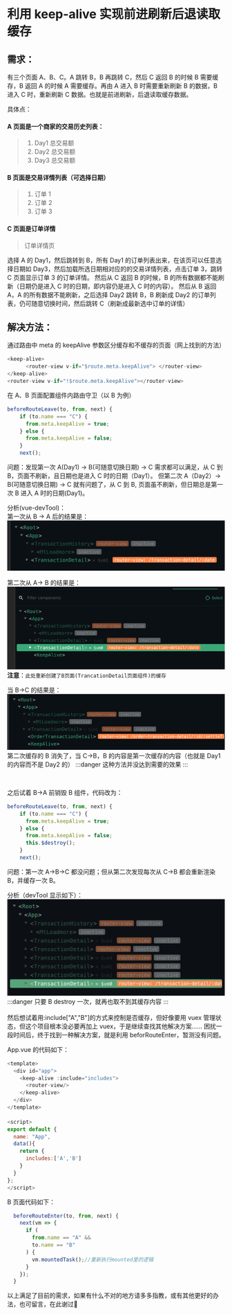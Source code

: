 # 利用 keep-alive 实现前进刷新后退读取缓存

## 需求：

有三个页面 A、B、C。A 跳转 B，B 再跳转 C，然后 C 返回 B 的时候 B 需要缓存，B 返回 A 的时候 A 需要缓存。再由 A 进入 B 时需要重新刷新 B 的数据，B 进入 C 时，重新刷新 C 数据。也就是前进刷新，后退读取缓存数据。

具体点：

#### A 页面是一个商家的交易历史列表：

> 1. Day1 总交易额
> 2. Day2 总交易额
> 3. Day3 总交易额

#### B 页面是交易详情列表（可选择日期）

> 1. 订单 1
> 2. 订单 2
> 3. 订单 3

#### C 页面是订单详情

> 订单详情页

选择 A 的 Day1，然后跳转到 B，所有 Day1 的订单列表出来，在该页可以任意选择日期如 Day3，然后加载所选日期相对应的的交易详情列表，点击订单 3，跳转 C 页面显示订单 3 的订单详情。
然后从 C 返回 B 的时候，B 的所有数据都不能刷新（日期仍是进入 C 时的日期，即内容仍是进入 C 时的内容）。
然后从 B 返回 A，A 的所有数据不能刷新，之后选择 Day2 跳转 B，B 刷新成 Day2 的订单列表，仍可随意切换时间，然后跳转 C（刷新成最新选中订单的详情）

## 解决方法：

通过路由中 meta 的 keepAlive 参数区分缓存和不缓存的页面（网上找到的方法）

```javascript
<keep-alive>
      <router-view v-if="$route.meta.keepAlive"> </router-view>
</keep-alive>
<router-view v-if="!$route.meta.keepAlive"></router-view>
```

在 A、B 页面配置组件内路由守卫（以 B 为例）

```javascript
beforeRouteLeave(to, from, next) {
    if (to.name === "C") {
      from.meta.keepAlive = true;
    } else {
      from.meta.keepAlive = false;
    }
    next();
```

问题：发现第一次 A(Day1) -> B(可随意切换日期) -> C 需求都可以满足，从 C 到 B，页面不刷新，且日期也是进入 C 时的日期（Day1）。
但第二次 A（Day2）-> B(可随意切换日期) -> C 就有问题了，从 C 到 B, 页面虽不刷新，但日期总是第一次 B 进入 A 时的日期(Day1)。

分析(vue-devTool)：  
 第一次从 B -> A 后的结果是：
![B-A](./images/B-A.png)

第二次从 A-> B 的结果是：
![A-B(2)](<./images/A-B(2).png>)  
**注意**：`此处重新创建了B页面(TrancationDetail页面组件)的缓存`

当 B->C 的结果是：
![B-C(2)](<./images/B-C(2).png>)  
第二次缓存的 B 消失了，当 C->B，B 的内容是第一次缓存的内容（也就是 Day1 的内容而不是 Day2 的）
:::danger
这种方法并没达到需要的效果
:::

<br/>

之后试着 B->A 前销毁 B 组件，代码改为：

```javascript
beforeRouteLeave(to, from, next) {
    if (to.name === "C") {
      from.meta.keepAlive = true;
    } else {
      from.meta.keepAlive = false;
      this.$destroy();
    }
    next();
```

问题：第一次 A->B->C 都没问题；但从第二次发现每次从 C->B 都会重新渲染 B，并缓存一次 B。

分析（devTool 显示如下）：
![B-destroy](./images/destroy.png)  
:::danger
只要 B destroy 一次，就再也取不到其缓存内容
:::
<br/>
<br/>
然后想试着用:include["A","B"]的方式来控制是否缓存，但好像要用 vuex 管理状态，但这个项目根本没必要再加上 vuex，于是继续查找其他解决方案…… 困扰一段时间后，终于找到一种解决方案，就是利用 beforRouteEnter，暂测没有问题。

App.vue 的代码如下：

```javascript
<template>
  <div id="app">
    <keep-alive :include="includes">
      <router-view/>
    </keep-alive>
  </div>
</template>

<script>
export default {
  name: "App",
  data(){
    return {
      includes:['A','B']
    }
  }
};
</script>
```  

B 页面代码如下：

```javascript
  beforeRouteEnter(to, from, next) {
    next(vm => {
      if (
        from.name == "A" &&
        to.name == "B"
      ) {
        vm.mountedTask();//重新执行mounted里的逻辑
      }
    });
  }
```

以上满足了目前的需求，如果有什么不对的地方请多多指教，或有其他更好的办法，也可留言，在此谢过:pray: